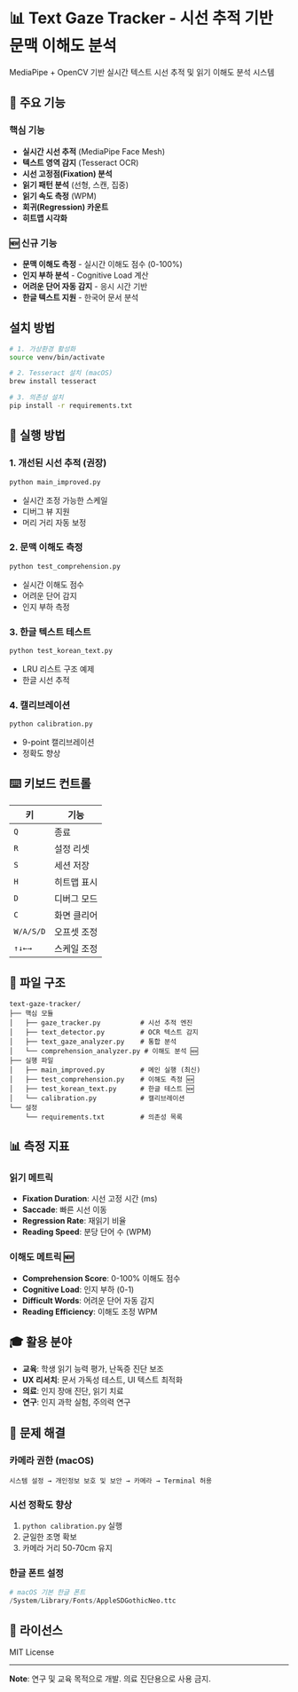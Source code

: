 # 📊 Text Gaze Tracker - 시선 추적 기반 문맥 이해도 분석

MediaPipe + OpenCV 기반 실시간 텍스트 시선 추적 및 읽기 이해도 분석 시스템

## 🚀 주요 기능

### 핵심 기능
- **실시간 시선 추적** (MediaPipe Face Mesh)
- **텍스트 영역 감지** (Tesseract OCR)
- **시선 고정점(Fixation) 분석**
- **읽기 패턴 분석** (선형, 스캔, 집중)
- **읽기 속도 측정** (WPM)
- **회귀(Regression) 카운트**
- **히트맵 시각화**

### 🆕 신규 기능
- **문맥 이해도 측정** - 실시간 이해도 점수 (0-100%)
- **인지 부하 분석** - Cognitive Load 계산
- **어려운 단어 자동 감지** - 응시 시간 기반
- **한글 텍스트 지원** - 한국어 문서 분석

## 설치 방법

```bash
# 1. 가상환경 활성화
source venv/bin/activate

# 2. Tesseract 설치 (macOS)
brew install tesseract

# 3. 의존성 설치
pip install -r requirements.txt
```

## 🎯 실행 방법

### 1. 개선된 시선 추적 (권장)
```bash
python main_improved.py
```
- 실시간 조정 가능한 스케일
- 디버그 뷰 지원
- 머리 거리 자동 보정

### 2. 문맥 이해도 측정
```bash
python test_comprehension.py
```
- 실시간 이해도 점수
- 어려운 단어 감지
- 인지 부하 측정

### 3. 한글 텍스트 테스트
```bash
python test_korean_text.py
```
- LRU 리스트 구조 예제
- 한글 시선 추적

### 4. 캘리브레이션
```bash
python calibration.py
```
- 9-point 캘리브레이션
- 정확도 향상

## ⌨️ 키보드 컨트롤

| 키 | 기능 |
|---|------|
| `Q` | 종료 |
| `R` | 설정 리셋 |
| `S` | 세션 저장 |
| `H` | 히트맵 표시 |
| `D` | 디버그 모드 |
| `C` | 화면 클리어 |
| `W/A/S/D` | 오프셋 조정 |
| `↑↓←→` | 스케일 조정 |

## 📁 파일 구조

```
text-gaze-tracker/
├── 핵심 모듈
│   ├── gaze_tracker.py          # 시선 추적 엔진
│   ├── text_detector.py         # OCR 텍스트 감지
│   ├── text_gaze_analyzer.py    # 통합 분석
│   └── comprehension_analyzer.py # 이해도 분석 🆕
├── 실행 파일
│   ├── main_improved.py         # 메인 실행 (최신)
│   ├── test_comprehension.py    # 이해도 측정 🆕
│   ├── test_korean_text.py      # 한글 테스트 🆕
│   └── calibration.py           # 캘리브레이션
└── 설정
    └── requirements.txt         # 의존성 목록
```

## 📊 측정 지표

### 읽기 메트릭
- **Fixation Duration**: 시선 고정 시간 (ms)
- **Saccade**: 빠른 시선 이동
- **Regression Rate**: 재읽기 비율
- **Reading Speed**: 분당 단어 수 (WPM)

### 이해도 메트릭 🆕
- **Comprehension Score**: 0-100% 이해도 점수
- **Cognitive Load**: 인지 부하 (0-1)
- **Difficult Words**: 어려운 단어 자동 감지
- **Reading Efficiency**: 이해도 조정 WPM

## 🎓 활용 분야

- **교육**: 학생 읽기 능력 평가, 난독증 진단 보조
- **UX 리서치**: 문서 가독성 테스트, UI 텍스트 최적화
- **의료**: 인지 장애 진단, 읽기 치료
- **연구**: 인지 과학 실험, 주의력 연구

## 🔧 문제 해결

### 카메라 권한 (macOS)
```
시스템 설정 → 개인정보 보호 및 보안 → 카메라 → Terminal 허용
```

### 시선 정확도 향상
1. `python calibration.py` 실행
2. 균일한 조명 확보
3. 카메라 거리 50-70cm 유지

### 한글 폰트 설정
```python
# macOS 기본 한글 폰트
/System/Library/Fonts/AppleSDGothicNeo.ttc
```

## 📄 라이선스

MIT License

---

**Note**: 연구 및 교육 목적으로 개발. 의료 진단용으로 사용 금지.